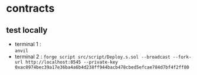 # contracts

## test locally
- terminal 1 :   
``anvil``
- terminal 2 :
``forge script src/script/Deploy.s.sol --broadcast --fork-url http://localhost:8545 --private-key 0xac0974bec39a17e36ba4a6b4d238ff944bacb478cbed5efcae784d7bf4f2ff80``